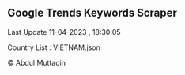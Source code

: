 

## Google Trends Keywords Scraper 
 
Last Update 11-04-2023 , 18:30:05

Country List :
VIETNAM.json



© Abdul Muttaqin 
